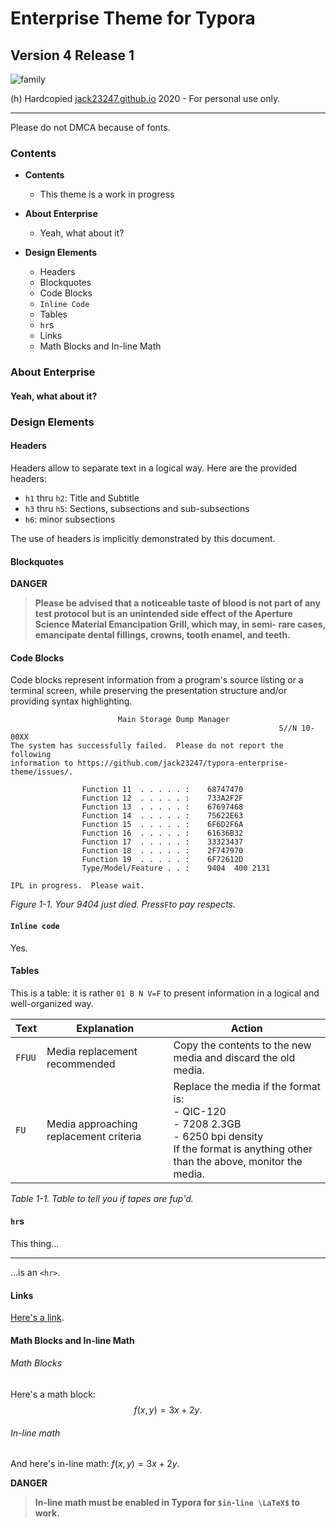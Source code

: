 # Enterprise Theme for Typora

## Version 4 Release 1

![family](C:\Users\quartz\Desktop\typora-enterprise-theme\family.png)



(h) Hardcopied [jack23247.github.io](jack23247.github.io/blog) 2020 - For personal use only.

---

Please do not DMCA because of fonts.

### Contents

- **Contents**
  - This theme is a work in progress
  
- **About Enterprise**
  - Yeah, what about it?

- **Design Elements**
  - Headers
  - Blockquotes
  - Code Blocks
  - `Inline Code`
  - Tables
  - `hr`s
  - Links
  - Math Blocks and In-line Math

### About Enterprise

#### Yeah, what about it?

### Design Elements

#### Headers

Headers allow to separate text in a logical way. Here are the provided headers:

- `h1` thru `h2`: Title and Subtitle
- `h3` thru `h5`: Sections, subsections and sub-subsections
- `h6`: minor subsections

The use of headers is implicitly demonstrated by this document.

#### Blockquotes

**DANGER**

> **Please be advised that a noticeable taste of blood is not part of any test protocol but is an unintended side effect of the Aperture Science Material Emancipation Grill, which may, in semi- rare cases, emancipate dental fillings, crowns, tooth enamel, and teeth.**

#### Code Blocks

Code blocks represent information from a program's source listing or a terminal screen, while preserving the presentation structure and/or providing syntax highlighting.

```
						Main Storage Dump Manager
															S//N 10-00XX
The system has successfully failed.  Please do not report the following 
information to https://github.com/jack23247/typora-enterprise-theme/issues/.

				Function 11  . . . . . :	68747470
				Function 12  . . . . . :	733A2F2F
				Function 13  . . . . . :	67697468
				Function 14  . . . . . :	75622E63
				Function 15  . . . . . :	6F6D2F6A
				Function 16  . . . . . :	61636B32
				Function 17  . . . . . :	33323437
				Function 18  . . . . . :	2F747970
				Function 19  . . . . . :	6F72612D
				Type/Model/Feature . . :	9404  400 2131
			
IPL in progress.  Please wait.
```
*Figure 1-1. Your 9404 just died. Press*`F`*to pay respects.*

#### `Inline code`

Yes.

#### Tables

This is a table: it is rather `01 B N V=F` to present information in a logical and well-organized way.

| Text   | Explanation                            | Action                                                       |
| ------ | -------------------------------------- | ------------------------------------------------------------ |
| `FFUU` | Media replacement recommended          | Copy the contents to the new media and discard the old media. |
| `FU`   | Media approaching replacement criteria | Replace the media if the format is:<br />  - QIC-120<br />  - 7208 2.3GB<br />  - 6250 bpi density<br />If the format is anything other than the above, monitor the media. |

*Table 1-1. Table to tell you if tapes are fup'd.*

#### `hr`s

This thing...

---

...is an `<hr>`.

#### Links

[Here's a link](https://jack23247.github.io/blog).

#### Math Blocks and In-line Math

###### Math Blocks

Here's a math block:
$$
f(x,y)=3x+2y.
$$

###### In-line math

And here's in-line math: $f(x,y)=3x+2y.$ 

**DANGER**

> **In-line math must be enabled in Typora for `$in-line \LaTeX$` to work.**
